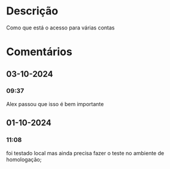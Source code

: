 
# Descrição
Como que está o acesso para várias contas
# Comentários 
## 03-10-2024
### 09:37
Alex passou que isso é bem importante
## 01-10-2024
### 11:08
foi testado local mas ainda precisa fazer o teste no ambiente de homologação; 

